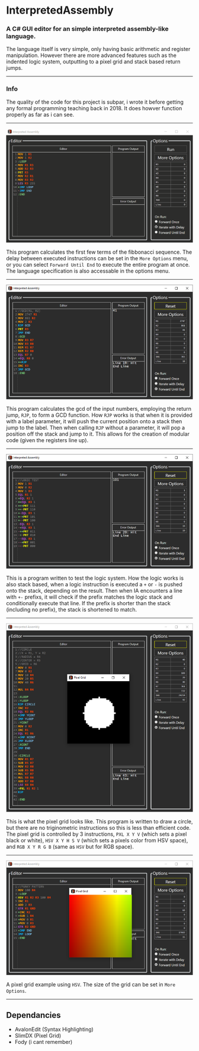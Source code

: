 # InterpretedAssembly
### A C# GUI editor for an simple interpreted assembly-like language.

The language itself is very simple, only having basic arithmetic and register manipulation. However there are more advanced features such as the indented logic system, outputting to a pixel grid and stack based return jumps.

---
### Info

The quality of the code for this project is subpar, i wrote it before getting any formal programming teaching back in 2018. It does howver function properly as far as i can see.

---
![Demo Gif](https://github.com/archeoid/InterpretedAssembly/blob/master/images/demo1.gif)

This program calculates the first few terms of the fibbonacci sequence. The delay between executed instructions can be set in the `More Options` menu, or you can select `Forward Until End` to execute the entire program at once. The language specification is also accessable in the options menu.

---
![GCD](https://github.com/archeoid/InterpretedAssembly/blob/master/images/gcd.PNG)

This program calculates the gcd of the input numbers, employing the return jump, `RJP`, to form a GCD function. How `RJP` works is that when it is provided with a label parameter, it will push the current position onto a stack then jump to the label. Then when calling `RJP` without a parameter, it will pop a position off the stack and jump to it. This allows for the creation of modular code (given the registers line up).

---
![LOGIC](https://github.com/archeoid/InterpretedAssembly/blob/master/images/logic.PNG)

This is a program written to test the logic system. How the logic works is also stack based, when a logic instruction is executed a `+` or `-` is pushed onto the stack, depending on the result. Then when IA encounters a line with `+-` prefixs, it will check if the prefix matches the logic stack and conditionally execute that line. If the prefix is shorter than the stack (including no prefix), the stack is shortened to match.

---
![CIRCLE](https://github.com/archeoid/InterpretedAssembly/blob/master/images/circle.PNG)

This is what the pixel grid looks like. This program is written to draw a circle, but there are no triginometric instructions so this is less than efficient code.
The pixel grid is controlled by 3 instructions, `PXL X Y V` (which sets a pixel black or white), `HSV X Y H S V` (which sets a pixels color from HSV space), and `RGB X Y R G B` (same as `HSV` but for RGB space).

---
![HSV](https://github.com/archeoid/InterpretedAssembly/blob/master/images/hsv.PNG)

A pixel grid example using `HSV`. The size of the grid can be set in `More Options`.

---
## Dependancies
* AvalonEdit (Syntax Highlighting)
* SlimDX (Pixel Grid)
* Fody (i cant remember)
